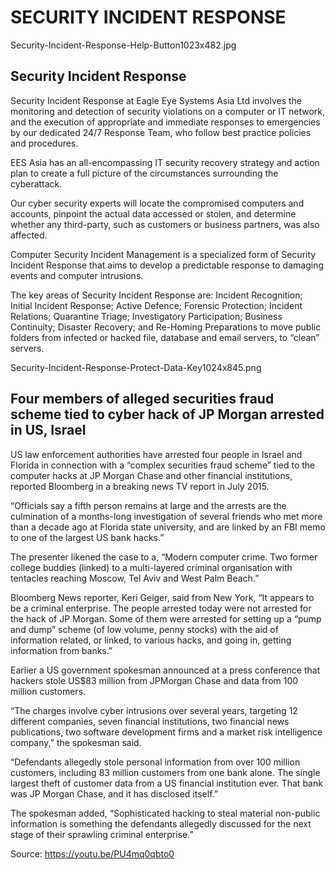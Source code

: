 SECURITY INCIDENT RESPONSE
==========================


Security-Incident-Response-Help-Button1023x482.jpg


Security Incident Response
--------------------------

Security Incident Response at Eagle Eye Systems Asia Ltd involves the monitoring and detection of security violations on a computer or IT network, and the execution of appropriate and immediate responses to emergencies by our dedicated 24/7 Response Team, who follow best practice policies and procedures.

EES Asia has an all-encompassing IT security recovery strategy and action plan to create a full picture of the circumstances surrounding the cyberattack.

Our cyber security experts will locate the compromised computers and accounts, pinpoint the actual data accessed or stolen, and determine whether any third-party, such as customers or business partners, was also affected.

Computer Security Incident Management is a specialized form of Security Incident Response that aims to develop a predictable response to damaging events and computer intrusions.

The key areas of Security Incident Response are: Incident Recognition; Initial Incident Response; Active Defence; Forensic Protection; Incident Relations; Quarantine Triage; Investigatory Participation; Business Continuity; Disaster Recovery; and Re-Homing Preparations to move public folders from infected or hacked file, database and email servers, to “clean” servers.


Security-Incident-Response-Protect-Data-Key1024x845.png


Four members of alleged securities fraud scheme tied to cyber hack of JP Morgan arrested in US, Israel
------------------------------------------------------------------------

US law enforcement authorities have arrested four people in Israel and Florida in connection with a “complex securities fraud scheme” tied to the computer hacks at JP Morgan Chase and other financial institutions, reported Bloomberg in a breaking news TV report in July 2015.

“Officials say a fifth person remains at large and the arrests are the culmination of a months-long investigation of several friends who met more than a decade ago at Florida state university, and are linked by an FBI memo to one of the largest US bank hacks.”

The presenter likened the case to a, “Modern computer crime. Two former college buddies (linked) to a multi-layered criminal organisation with tentacles reaching Moscow, Tel Aviv and West Palm Beach.”

Bloomberg News reporter, Keri Geiger, said from New York, “It appears to be a criminal enterprise. The people arrested today were not arrested for the hack of JP Morgan. Some of them were arrested for setting up a “pump and dump” scheme (of low volume, penny stocks) with the aid of information related, or linked, to various hacks, and going in, getting information from banks.”

Earlier a US government spokesman announced at a press conference that hackers stole US$83 million from JPMorgan Chase and data from 100 million customers.

“The charges involve cyber intrusions over several years, targeting 12 different companies, seven financial institutions, two financial news publications, two software development firms and a market risk intelligence company,” the spokesman said.

“Defendants allegedly stole personal information from over 100 million customers, including 83 million customers from one bank alone. The single largest theft of customer data from a US financial institution ever. That bank was JP Morgan Chase, and it has disclosed itself.”

The spokesman added, “Sophisticated hacking to steal material non-public information is something the defendants allegedly discussed for the next stage of their sprawling criminal enterprise.”

Source: https://youtu.be/PU4mq0qbto0